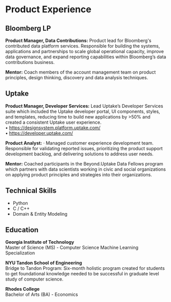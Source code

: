 # Product Experience 

## Bloomberg LP

**Product Manager, Data Contributions:** Product lead for Bloomberg's contributed data platform services. Responsible for building the systems, applications and partnerships to scale global operational capacity, improve data governance, and expand reporting capabilities within Bloomberg’s data contributions business. 

**Mentor:** Coach members of the account management team on product principles, design thinking, discovery and data analysis techniques. 

## Uptake
**Product Manager, Developer Services:** Lead Uptake’s Developer Services suite which included the Uptake developer portal, UI components, styles, and templates, reducing time to build new applications by >50% and created a consistent Uptake user experience.  
• https://designsystem.platform.uptake.com/  
• https://developer.uptake.com/  

**Product Analyst:** · Managed customer experience development team. Responsible for validating reported issues, prioritizing the product support development backlog, and delivering solutions to address user needs.

**Mentor:** Coached participants in the Beyond.Uptake Data Fellows program which partners with data scientists working in civic and social organizations on applying product principles and strategies into their organizations.

## Technical Skills
- Python 
- C / C++ 
- Domain & Entity Modeling 

## Education

**Georgia Institute of Technology**  
Master of Science (MS) - Computer Science
Machine Learning Specialization

**NYU Tandon School of Engineering**  
Bridge to Tandon Program: Six-month holistic program created for students to get foundational knowledge needed to be successful in graduate level study of computer science.


**Rhodes College**  
Bachelor of Arts (BA) - Economics
